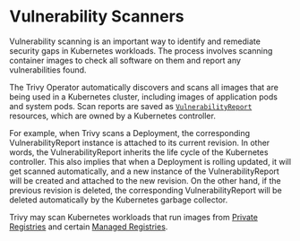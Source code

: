 # Vulnerability Scanners

Vulnerability scanning is an important way to identify and remediate security gaps in Kubernetes workloads. The
process involves scanning container images to check all software on them and report any vulnerabilities found.

The Trivy Operator automatically discovers and scans all images that are being used in a Kubernetes cluster, including
images of application pods and system pods. Scan reports are saved as [`VulnerabilityReport`](../crds/vulnerability-report.md) resources, which are owned by a Kubernetes controller.

For example, when Trivy scans a Deployment, the corresponding VulnerabilityReport instance is attached to its
current revision. In other words, the VulnerabilityReport inherits the life cycle of the Kubernetes controller. This
also implies that when a Deployment is rolling updated, it will get scanned automatically, and a new instance of the
VulnerabilityReport will be created and attached to the new revision. On the other hand, if the previous revision is
deleted, the corresponding VulnerabilityReport will be deleted automatically by the Kubernetes garbage collector.

Trivy may scan Kubernetes workloads that run images from [Private Registries] and certain [Managed Registries].

[Trivy]: ./trivy.md
[Private Registries]: ./private-registries.md
[Managed Registries]: ./managed-registries.md